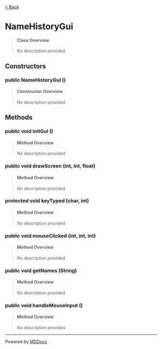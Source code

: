 [< Back](../README.md)
# NameHistoryGui #
>#### Class Overview ####
>No description provided
## Constructors ##
### public NameHistoryGui () ###
>#### Constructor Overview ####
>No description provided
>
## Methods ##
### public void initGui () ###
>#### Method Overview ####
>No description provided
>
### public void drawScreen (int, int, float) ###
>#### Method Overview ####
>No description provided
>
### protected void keyTyped (char, int) ###
>#### Method Overview ####
>No description provided
>
### public void mouseClicked (int, int, int) ###
>#### Method Overview ####
>No description provided
>
### public void getNames (String) ###
>#### Method Overview ####
>No description provided
>
### public void handleMouseInput () ###
>#### Method Overview ####
>No description provided
>

---
Powered by [MDDocs](https://github.com/VRCube/MDDocs)